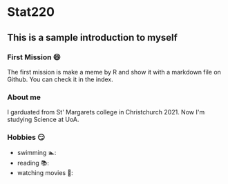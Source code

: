 # Stat220
## This is a sample introduction to myself

### First Mission :smile:
The first mission is make a meme by R  and show it with a markdown file on Github. You can check it in the index.

### About me
I garduated from St' Margarets college in Christchurch 2021. Now I'm studying Science at UoA.

### Hobbies :smirk:
- swimming 🏊:
- reading 📚:
- watching movies 🎥:
